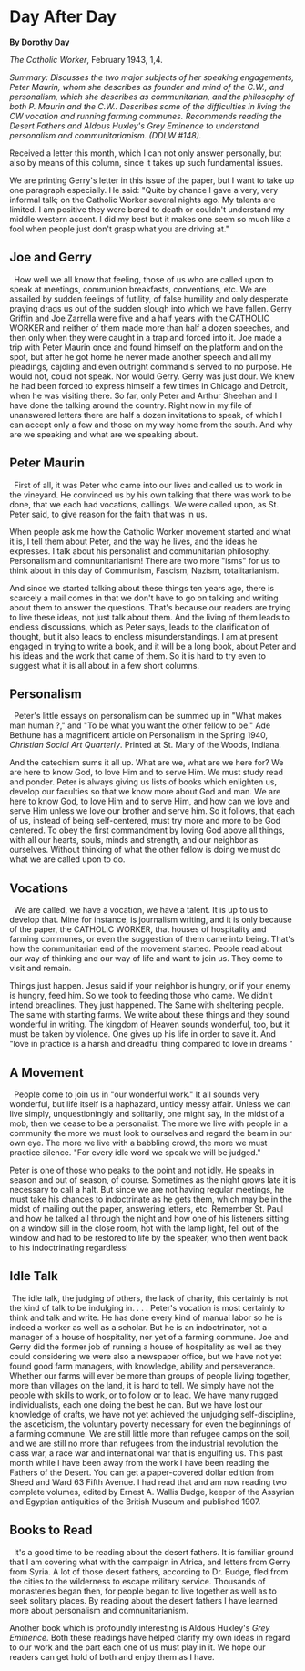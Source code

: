 Day After Day
=============

**By Dorothy Day**

*The Catholic Worker*, February 1943, 1,4.

*Summary: Discusses the two major subjects of her speaking engagements,
Peter Maurin, whom she describes as founder and mind of the C.W., and
personalism, which she describes as communitarian, and the philosophy of
both P. Maurin and the C.W.. Describes some of the difficulties in
living the CW vocation and running farming communes. Recommends reading
the Desert Fathers and Aldous Huxley's *Grey Eminence* to understand
personalism and communitarianism. (DDLW \#148).*

Received a letter this month, which I can not only answer personally,
but also by means of this column, since it takes up such fundamental
issues.

We are printing Gerry's letter in this issue of the paper, but I want to
take up one paragraph especially. He said: "Quite by chance I gave a
very, very informal talk; on the Catholic Worker several nights ago. My
talents are limited. I am positive they were bored to death or couldn't
understand my middle western accent. I did my best but it makes one seem
so much like a fool when people just don't grasp what you are driving
at."

Joe and Gerry
-------------

  How well we all know that feeling, those of us who are called upon to
speak at meetings, communion breakfasts, conventions, etc. We are
assailed by sudden feelings of futility, of false humility and only
desperate praying drags us out of the sudden slough into which we have
fallen. Gerry Griffin and Joe Zarrella were five and a half years with
the CATHOLIC WORKER and neither of them made more than half a dozen
speeches, and then only when they were caught in a trap and forced into
it. Joe made a trip with Peter Maurin once and found himself on the
platform and on the spot, but after he got home he never made another
speech and all my pleadings, cajoling and even outright command s served
to no purpose. He would not, could not speak. Nor would Gerry. Gerry was
just dour. We knew he had been forced to express himself a few times in
Chicago and Detroit, when he was visiting there. So far, only Peter and
Arthur Sheehan and I have done the talking around the country. Right now
in my file of unanswered letters there are half a dozen invitations to
speak, of which I can accept only a few and those on my way home from
the south. And why are we speaking and what are we speaking about.

Peter Maurin
------------

  First of all, it was Peter who came into our lives and called us to
work in the vineyard. He convinced us by his own talking that there was
work to be done, that we each had vocations, callings. We were called
upon, as St. Peter said, to give reason for the faith that was in us.

When people ask me how the Catholic Worker movement started and what it
is, I tell them about Peter, and the way he lives, and the ideas he
expresses. I talk about his personalist and communitarian philosophy.
Personalism and comnunitarianism! There are two more "isms" for us to
think about in this day of Communism, Fascism, Nazism, totalitarianism.

And since we started talking about these things ten years ago, there is
scarcely a mail comes in that we don't have to go on talking and writing
about them to answer the questions. That's because our readers are
trying to live these ideas, not just talk about them. And the living of
them leads to endless discussions, which as Peter says, leads to the
clarification of thought, but it also leads to endless
misunderstandings. I am at present engaged in trying to write a book,
and it will be a long book, about Peter and his ideas and the work that
came of them. So it is hard to try even to suggest what it is all about
in a few short columns.

Personalism
-----------

  Peter's little essays on personalism can be summed up in "What makes
man human ?," and "To be what you want the other fellow to be." Ade
Bethune has a magnificent article on Personalism in the Spring 1940,
*Christian Social Art Quarterly*. Printed at St. Mary of the Woods,
Indiana.

And the catechism sums it all up. What are we, what are we here for? We
are here to know God, to love Him and to serve Him. We must study read
and ponder. Peter is always giving us lists of books which enlighten us,
develop our faculties so that we know more about God and man. We are
here to know God, to love Him and to serve Him, and how can we love and
serve Him unless we love our brother and serve him. So it follows, that
each of us, instead of being self-centered, must try more and more to be
God centered. To obey the first commandment by loving God above all
things, with all our hearts, souls, minds and strength, and our neighbor
as ourselves. Without thinking of what the other fellow is doing we must
do what we are called upon to do.

Vocations
---------

  We are called, we have a vocation, we have a talent. It is up to us to
develop that. Mine for instance, is journalism writing, and it is only
because of the paper, the CATHOLIC WORKER, that houses of hospitality
and farming communes, or even the suggestion of them came into being.
That's how the communitarian end of the movement started. People read
about our way of thinking and our way of life and want to join us. They
come to visit and remain.

Things just happen. Jesus said if your neighbor is hungry, or if your
enemy is hungry, feed him. So we took to feeding those who came. We
didn't intend breadlines. They just happened. The Same with sheltering
people. The same with starting farms. We write about these things and
they sound wonderful in writing. The kingdom of Heaven sounds wonderful,
too, but it must be taken by violence. One gives up his life in order to
save it. And "love in practice is a harsh and dreadful thing compared to
love in dreams "

A Movement
----------

  People come to join us in "our wonderful work." It all sounds very
wonderful, but life itself is a haphazard, untidy messy affair. Unless
we can live simply, unquestioningly and solitarily, one might say, in
the midst of a mob, then we cease to be a personalist. The more we live
with people in a community the more we must look to ourselves and regard
the beam in our own eye. The more we live with a babbling crowd, the
more we must practice silence. "For every idle word we speak we will be
judged."

Peter is one of those who peaks to the point and not idly. He speaks in
season and out of season, of course. Sometimes as the night grows late
it is necessary to call a halt. But since we are not having regular
meetings, he must take his chances to indoctrinate as he gets them,
which may be in the midst of mailing out the paper, answering letters,
etc. Remember St. Paul and how he talked all through the night and how
one of his listeners sitting on a window sill in the close room, hot
with the lamp light, fell out of the window and had to be restored to
life by the speaker, who then went back to his indoctrinating
regardless!

Idle Talk
---------

 The idle talk, the judging of others, the lack of charity, this
certainly is not the kind of talk to be indulging in. . . . Peter's
vocation is most certainly to think and talk and write. He has done
every kind of manual labor so he is indeed a worker as well as a
scholar. But he is an indoctrinator, not a manager of a house of
hospitality, nor yet of a farming commune. Joe and Gerry did the former
job of running a house of hospitality as well as they could considering
we were also a newspaper office, but we have not yet found good farm
managers, with knowledge, ability and perseverance. Whether our farms
will ever be more than groups of people living together, more than
villages on the land, it is hard to tell. We simply have not the people
with skills to work, or to follow or to lead. We have many rugged
individualists, each one doing the best he can. But we have lost our
knowledge of crafts, we have not yet achieved the unjudging
self-discipline, the asceticism, the voluntary poverty necessary for
even the beginnings of a farming commune. We are still little more than
refugee camps on the soil, and we are still no more than refugees from
the industrial revolution the class war, a race war and international
war that is engulfing us. This past month while I have been away from
the work I have been reading the Fathers of the Desert. You can get a
paper-covered dollar edition from Sheed and Ward 63 Fifth Avenue. I had
read that and am now reading two complete volumes, edited by Ernest A.
Wallis Budge, keeper of the Assyrian and Egyptian antiquities of the
British Museum and published 1907.

Books to Read
-------------

  It's a good time to be reading about the desert fathers. It is
familiar ground that I am covering what with the campaign in Africa, and
letters from Gerry from Syria. A lot of those desert fathers, according
to Dr. Budge, fled from the cities to the wilderness to escape military
service. Thousands of monasteries began then, for people began to live
together as well as to seek solitary places. By reading about the desert
fathers I have learned more about personalism and comnunitarianism.

Another book which is profoundly interesting is Aldous Huxley's *Grey
Eminence*. Both these readings have helped clarify my own ideas in
regard to our work and the part each one of us must play in it. We hope
our readers can get hold of both and enjoy them as I have.
